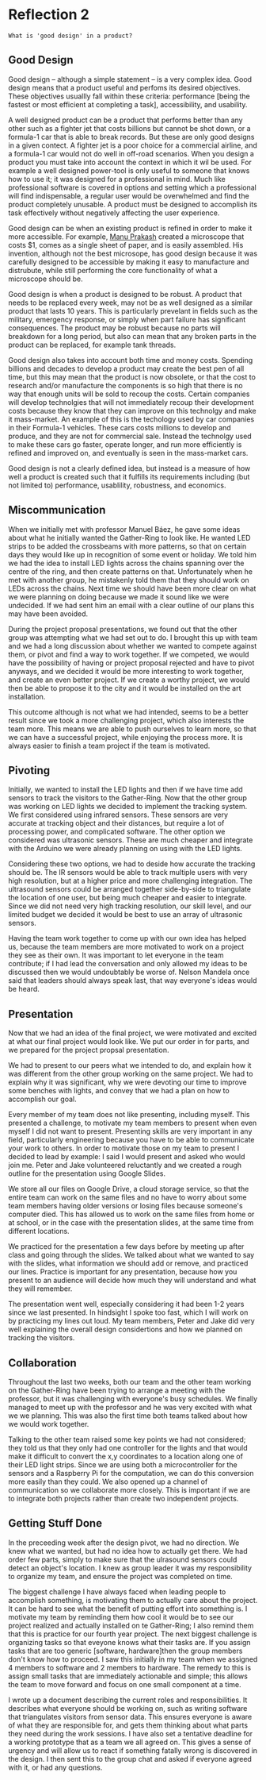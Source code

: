 # Reflection 2

`What is 'good design' in a product?`

## Good Design

Good design – although a simple statement – is a very complex idea. Good design means that a product useful and perfoms its desired objectives. These objectives usuallly fall within these criteria: performance [being the fastest or most efficient at completing a task], accessibility, and usability.

A well designed product can be a product that performs better than any other such as a fighter jet that costs billions but cannot be shot down, or a formula-1 car that is able to break records. But these are only good designs in a given contect. A fighter jet is a poor choice for a commercial airline, and a formula-1 car would not do well in off-road scenarios. When you design a product you must take into account the context in which it wil be used. For example a well designed power-tool is only useful to someone that knows how to use it; it was designed for a professional in mind. Much like professional software is covered in options and setting which a professional will find indispensable, a regular user would be overwhelmed and find the product completely unusable. A product must be designed to accomplish its task effectively without negatively affecting the user experience.

Good design can be when an existing product is refined in order to make it more accessible. For example, <a href="https://www.theatlantic.com/science/archive/2015/09/one-dollar-origami-microscope-foldscope/403156/">Manu Prakash</a> created a microscope that costs $1, comes as a single sheet of paper, and is easily assembled. His invention, although not the best microsope, has good design because it was carefully designed to be accessible by making it easy to manufacture and distrubute, while still performing the core functionality of what a microscope should be.

Good design is when a product is designed to be robust. A product that needs to be replaced every week, may not be as well designed as a similar product that lasts 10 years. This is particularly prevelant in fields such as the military, emergency response, or simply when part failure has significant consequences. The product may be robust because no parts will breakdown for a long period, but also can mean that any broken parts in the product can be replaced, for example tank threads.

Good design also takes into account both time and money costs. Spending billions and decades to develop a product may create the best pen of all time, but this may mean that the product is now obsolete, or that the cost to research and/or manufacture the components is so high that there is no way that enough units will be sold to recoup the costs. Certain companies will develop technolgies that will not immediately recoup their development costs because they know that they can improve on this technolgy and make it mass-market. An example of this is the techology used by car companies in their Formula-1 vehicles. These cars costs millions to develop and produce, and they are not  for commercial sale. Instead the technolgy used to make these cars go faster, operate longer, and run more efficiently is refined and improved on, and eventually is seen in the mass-market cars.

Good design is not a clearly defined idea, but instead is a measure of how well a product is created such that it fulfills its requirements including (but not limited to) performance, usablility, robustness, and economics.

## Miscommunication

When we initially met with professor Manuel Báez, he gave some ideas about what he initially wanted the Gather-Ring to look like. He wanted LED strips to be added the crossbeams with more patterns, so that on certain days they would like up in recognition of some event or holiday. We told him we had the idea to install LED lights across the chains spanning over the centre of the ring, and then create patterns on that. Unfortunately when he met with another group, he mistakenly told them that they should work on LEDs across the chains. Next time we should have been more clear on what we were planning on doing because we made it sound like we were undecided. If we had sent him an email with a clear outline of our plans this may have been avoided.

During the project proposal presentations, we found out that the other group was attempting what we had set out to do. I brought this up with team and we had a long discussion about whether we wanted to compete against them, or pivot and find a way to work together. If we competed, we would have the possibility of having or project proposal rejected and have to pivot anyways, and we decided it would be more interesting to work together, and create an even better project. If we create a worthy project, we would then be able to propose it to the city and it would be installed on the art installation.

This outcome although is not what we had intended, seems to be a better result since we took a more challenging project, which also interests the team more. This means we are able to push ourselves to learn more, so that we can have a successful project, while enjoying the process more. It is always easier to finish a team project if the team is motivated.

## Pivoting

Initially, we wanted to install the LED lights and then if we have time add sensors to track the visitors to the Gather-Ring. Now that the other group was working on LED lights we decided to implement the tracking system. We first considered using infrared sensors. These sensors are very accurate at tracking object and their distances, but require a lot of processing power, and complicated software. The other option we considered was ultrasonic sensors. These are much cheaper and integrate with the Arduino we were already planning on using with the LED lights.

Considering these two options, we had to deside how accurate the tracking should be. The IR sensors would be able to track multiple users with very high resolution, but at a higher price and more challenging integration. The ultrasound sensors could be arranged together side-by-side to triangulate the location of one user, but being much cheaper and easier to integrate. Since we did not need very high tracking resolution, our skill level, and our limited budget we decided it would be best to use an array of ultrasonic sensors.

Having the team work together to come up with our own idea has helped us, because the team members are more motivated to work on a project they see as their own. It was important to let everyone in the team contribute; if I had lead the conversation and only allowed my ideas to be discussed then we would undoubtably be worse of. Nelson Mandela once said that leaders should always speak last, that way everyone's ideas would be heard.

## Presentation

Now that we had an idea of the final project, we were motivated and excited at what our final project would look like. We put our order in for parts, and we prepared for the project propsal presentation.

We had to present to our peers what we intended to do, and explain how it was different from the other group working on the same project. We had to explain why it was significant, why we were devoting our time to improve some benches with lights, and convey that we had a plan on how to accomplish our goal.

Every member of my team does not like presenting, including myself. This presented a challenge, to motivate my team members to present when even myself I did not want to present. Presenting skills are very important in any field, particularly engineering because you have to be able to communicate your work to others. In order to motivate those on my team to present I decided to lead by example: I said I would present and asked who would join me. Peter and Jake volunteered reluctantly and we created a rough outline for the presentation using Google Slides.

We store all our files on Google Drive, a cloud storage service, so that the entire team can work on the same files and no have to worry about some team members having older versions or losing files because someone's computer died. This has allowed us to work on the same files from home or at school, or in the case with the presentation slides, at the same time from different locations.

We practiced for the presentation a few days before by meeting up after class and going through the slides. We talked about what we wanted to say with the slides, what information we should add or remove, and practiced our lines. Practice is important for any presentation, because how you present to an audience will decide how much they will understand and what they will remember.

The presentation went well, especially considering it had been 1-2 years since we last presented. In hindsight I spoke too fast, which I will work on by practicing my lines out loud. My team members, Peter and Jake did very well explaining the overall design considertions and how we planned on tracking the visitors.

## Collaboration

Throughout the last two weeks, both our team and the other team working on the Gather-Ring have been trying to arrange a meeting with the professor, but it was challenging with everyone's busy schedules. We finally managed to meet up with the professor and he was very excited with what we we planning. This was also the first time both teams talked about how we would work together.

Talking to the other team raised some key points we had not considered; they told us that they only had one controller for the lights and that would make it difficult to convert the x,y coordinates to a location along one of their LED light strips. Since we are using both a microcontroller for the sensors and a Raspberry Pi for the computation, we can do this conversion more easily than they could. We also opened up a channel of communication so we collaborate more closely. This is important if we are to integrate both projects rather than create two independent projects.

## Getting Stuff Done

In the preceeding week after the design pivot, we had no direction. We knew what we wanted, but had no idea how to actually get there. We had order few parts, simply to make sure that the ulrasound sensors could detect an object's location. I knew as group leader it was my responsibility to organize my team, and ensure the project was completed on time.

The biggest challenge I have always faced when leading people to accomplish something, is motivating them to actually care about the project. It can be hard to see what the benefit of putting effort into something is. I motivate my team by reminding them how cool it would be to see our project realized and actually installed on te Gather-Ring; I also remind them that this is practice for our fourth year project. The next biggest challenge is organizing tasks so that eveyone knows what their tasks are. If you assign tasks that are too generic [software, hardware]then the group members don't know how to proceed. I saw this initially in my team when we assigned 4 members to software and 2 members to hardware. The remedy to this is assign small tasks that are immediately actionable and simple; this allows the team to move forward and focus on one small component at a time.

I wrote up a document describing the current roles and responsibilities. It describes what everyone should be working on, such as writing software that triangulates visitors from sensor data. This ensures everyone is aware of what they are responsible for, and gets them thinking about what parts they need during the work sessions. I have also set a tentative deadline for a working prototype that as a team we all agreed on. This gives a sense of urgency and will allow us to react if something fatally wrong is discovered in the design. I then sent this to the group chat and asked if everyone agreed with it, or had any questions.